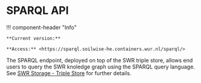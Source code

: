 # SPARQL API

!!! component-header "Info"

    **Current version:**
    
    **Access:** <https://sparql.soilwise-he.containers.wur.nl/sparql/>

The SPARQL endpoint, deployed on top of the SWR triple store, allows end users to query the SWR knoledge graph using the SPARQL query language. See [SWR Storage - Triple Store](../technical_components/knowledge-graph.md#Knowledge-Graph-querying-(SPARQL-endpoint)
) for further details. 



